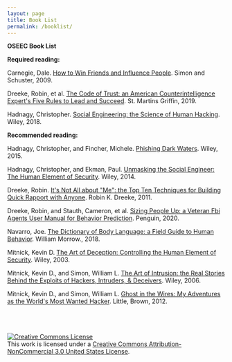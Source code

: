```yaml
---
layout: page
title: Book List
permalink: /booklist/
---
```

**OSEEC Book List**



**Required reading:**

Carnegie, Dale. <u>How to Win Friends and Influence People</u>. Simon and Schuster, 2009.

Dreeke, Robin, et al. <u>The Code of Trust: an American Counterintelligence Expert&#39;s Five Rules to Lead and Succeed</u>. St. Martins Griffin, 2019.

Hadnagy, Christopher. <u>Social Engineering: the Science of Human Hacking</u>. Wiley, 2018.



**Recommended reading:**

Hadnagy, Christopher, and Fincher, Michele. <u>Phishing Dark Waters</u>. Wiley, 2015.

Hadnagy, Christopher, and Ekman, Paul. <u>Unmasking the Social Engineer: The Human Element of Security</u>. Wiley, 2014.

Dreeke, Robin. <u>It&#39;s Not All about &quot;Me&quot;: the Top Ten Techniques for Building Quick Rapport with Anyone</u>. Robin K. Dreeke, 2011.

Dreeke, Robin,  and Stauth, Cameron, et al. <u>Sizing People Up: a Veteran Fbi Agents User Manual for Behavior Prediction</u>. Penguin, 2020.

Navarro, Joe. <u>The Dictionary of Body Language: a Field Guide to Human Behavior</u>. William Morrow., 2018.

Mitnick, Kevin D. <u>The Art of Deception: Controlling the Human Element of Security</u>. Wiley, 2003.

Mitnick, Kevin D., and Simon, William L. <u>The Art of Intrusion: the Real Stories Behind the Exploits of Hackers, Intruders, &amp; Deceivers</u>. Wiley, 2006.

Mitnick, Kevin D., and Simon, William L. <u>Ghost in the Wires: My Adventures as the World&#39;s Most Wanted Hacker</u>. Little, Brown, 2012.

<br><br><br>
<a rel="license" href="http://creativecommons.org/licenses/by-nc/3.0/us/"><img alt="Creative Commons License" style="border-width:0" src="https://i.creativecommons.org/l/by-nc/3.0/us/88x31.png" /></a><br />This work is licensed under a <a rel="license" href="http://creativecommons.org/licenses/by-nc/3.0/us/">Creative Commons Attribution-NonCommercial 3.0 United States License</a>.</p>

 
